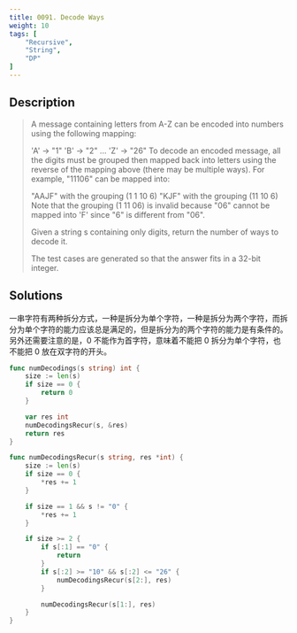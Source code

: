 ```yaml
---
title: 0091. Decode Ways
weight: 10
tags: [
	"Recursive",
	"String",
	"DP"
]
---
```


## Description
> A message containing letters from A-Z can be encoded into numbers using the following mapping:
> 
> 'A' -> "1"
> 'B' -> "2"
> ...
> 'Z' -> "26"
> To decode an encoded message, all the digits must be grouped then mapped back into letters using the reverse of the mapping above (there may be multiple ways). For example, "11106" can be mapped into:
> 
> "AAJF" with the grouping (1 1 10 6)
> "KJF" with the grouping (11 10 6)
> Note that the grouping (1 11 06) is invalid because "06" cannot be mapped into 'F' since "6" is different from "06".
> 
> Given a string s containing only digits, return the number of ways to decode it.
> 
> The test cases are generated so that the answer fits in a 32-bit integer.


## Solutions

一串字符有两种拆分方式，一种是拆分为单个字符，一种是拆分为两个字符，而拆分为单个字符的能力应该总是满足的，但是拆分为的两个字符的能力是有条件的。另外还需要注意的是，0 不能作为首字符，意味着不能把 0 拆分为单个字符，也不能把 0 放在双字符的开头。
```go
func numDecodings(s string) int {
	size := len(s)
	if size == 0 {
		return 0
	}

	var res int
	numDecodingsRecur(s, &res)
	return res
}

func numDecodingsRecur(s string, res *int) {
	size := len(s)
	if size == 0 {
		*res += 1
	}

	if size == 1 && s != "0" {
		*res += 1
	}

	if size >= 2 {
		if s[:1] == "0" {
			return
		} 
		if s[:2] >= "10" && s[:2] <= "26" {
			numDecodingsRecur(s[2:], res)
		}

		numDecodingsRecur(s[1:], res)
	}
}
```
